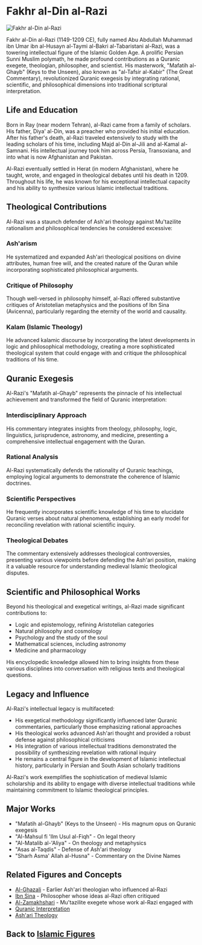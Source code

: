 # Fakhr al-Din al-Razi

![Fakhr al-Din al-Razi](../../images/razi.jpg)

Fakhr al-Din al-Razi (1149-1209 CE), fully named Abu Abdullah Muhammad ibn Umar ibn al-Husayn al-Taymi al-Bakri al-Tabaristani al-Razi, was a towering intellectual figure of the Islamic Golden Age. A prolific Persian Sunni Muslim polymath, he made profound contributions as a Quranic exegete, theologian, philosopher, and scientist. His masterwork, "Mafatih al-Ghayb" (Keys to the Unseen), also known as "al-Tafsir al-Kabir" (The Great Commentary), revolutionized Quranic exegesis by integrating rational, scientific, and philosophical dimensions into traditional scriptural interpretation.

## Life and Education

Born in Ray (near modern Tehran), al-Razi came from a family of scholars. His father, Diya' al-Din, was a preacher who provided his initial education. After his father's death, al-Razi traveled extensively to study with the leading scholars of his time, including Majd al-Din al-Jili and al-Kamal al-Samnani. His intellectual journey took him across Persia, Transoxiana, and into what is now Afghanistan and Pakistan.

Al-Razi eventually settled in Herat (in modern Afghanistan), where he taught, wrote, and engaged in theological debates until his death in 1209. Throughout his life, he was known for his exceptional intellectual capacity and his ability to synthesize various Islamic intellectual traditions.

## Theological Contributions

Al-Razi was a staunch defender of Ash'ari theology against Mu'tazilite rationalism and philosophical tendencies he considered excessive:

### Ash'arism
He systematized and expanded Ash'ari theological positions on divine attributes, human free will, and the created nature of the Quran while incorporating sophisticated philosophical arguments.

### Critique of Philosophy
Though well-versed in philosophy himself, al-Razi offered substantive critiques of Aristotelian metaphysics and the positions of Ibn Sina (Avicenna), particularly regarding the eternity of the world and causality.

### Kalam (Islamic Theology)
He advanced kalamic discourse by incorporating the latest developments in logic and philosophical methodology, creating a more sophisticated theological system that could engage with and critique the philosophical traditions of his time.

## Quranic Exegesis

Al-Razi's "Mafatih al-Ghayb" represents the pinnacle of his intellectual achievement and transformed the field of Quranic interpretation:

### Interdisciplinary Approach
His commentary integrates insights from theology, philosophy, logic, linguistics, jurisprudence, astronomy, and medicine, presenting a comprehensive intellectual engagement with the Quran.

### Rational Analysis
Al-Razi systematically defends the rationality of Quranic teachings, employing logical arguments to demonstrate the coherence of Islamic doctrines.

### Scientific Perspectives
He frequently incorporates scientific knowledge of his time to elucidate Quranic verses about natural phenomena, establishing an early model for reconciling revelation with rational scientific inquiry.

### Theological Debates
The commentary extensively addresses theological controversies, presenting various viewpoints before defending the Ash'ari position, making it a valuable resource for understanding medieval Islamic theological disputes.

## Scientific and Philosophical Works

Beyond his theological and exegetical writings, al-Razi made significant contributions to:

- Logic and epistemology, refining Aristotelian categories
- Natural philosophy and cosmology
- Psychology and the study of the soul
- Mathematical sciences, including astronomy
- Medicine and pharmacology

His encyclopedic knowledge allowed him to bring insights from these various disciplines into conversation with religious texts and theological questions.

## Legacy and Influence

Al-Razi's intellectual legacy is multifaceted:

- His exegetical methodology significantly influenced later Quranic commentaries, particularly those emphasizing rational approaches
- His theological works advanced Ash'ari thought and provided a robust defense against philosophical criticisms
- His integration of various intellectual traditions demonstrated the possibility of synthesizing revelation with rational inquiry
- He remains a central figure in the development of Islamic intellectual history, particularly in Persian and South Asian scholarly traditions

Al-Razi's work exemplifies the sophistication of medieval Islamic scholarship and its ability to engage with diverse intellectual traditions while maintaining commitment to Islamic theological principles.

## Major Works

- "Mafatih al-Ghayb" (Keys to the Unseen) - His magnum opus on Quranic exegesis
- "Al-Mahsul fi 'Ilm Usul al-Fiqh" - On legal theory
- "Al-Matalib al-'Aliya" - On theology and metaphysics
- "Asas al-Taqdis" - Defense of Ash'ari theology
- "Sharh Asma' Allah al-Husna" - Commentary on the Divine Names

## Related Figures and Concepts

- [Al-Ghazali](./ghazali.md) - Earlier Ash'ari theologian who influenced al-Razi
- [Ibn Sina](./ibn_sina.md) - Philosopher whose ideas al-Razi often critiqued
- [Al-Zamakhshari](./zamakhshari.md) - Mu'tazilite exegete whose work al-Razi engaged with
- [Quranic Interpretation](../texts/tafsir_introduction.md)
- [Ash'ari Theology](../beliefs/ashari.md)

## Back to [Islamic Figures](./README.md)
